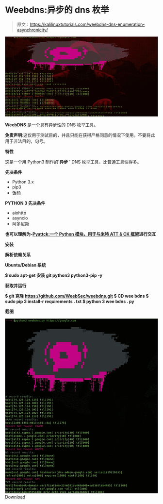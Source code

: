 # Weebdns:异步的 dns 枚举

> 原文：<https://kalilinuxtutorials.com/weebdns-dns-enumeration-asynchronicity/>

[![Weebdns : DNS Enumeration with Asynchronicity](img/cb230e1fc7a2f19c6d9e9df088bd72d1.png "Weebdns : DNS Enumeration with Asynchronicity")](https://1.bp.blogspot.com/-wc0K14hw0Gs/XUUqZ9fALGI/AAAAAAAABn0/JD0AALhprdMRq8pp-VUnXp0g-NSHkrrYACLcBGAs/s1600/weebdns.png)

**WeebDNS** 是一个具有异步性的 DNS 枚举工具。

**免责声明**:这仅用于测试目的，并且只能在获得严格同意的情况下使用。不要将此用于非法目的，句号。

**特性**

这是一个用 Python3 制作的'**异步** ' DNS 枚举工具，比普通工具快得多。

**先决条件**

*   Python 3.x
*   pip3
*   饭桶

**PYTHON 3 先决条件**

*   aiohttp
*   asyncio
*   阿多尼斯

**也可以理解为-[Pyattck:一个 Python 模块，用于与米特 ATT & CK 框架](https://kalilinuxtutorials.com/pyattck-python-module-mitre-attck-framework/)进行交互**

**安装**

**解析依赖关系**

**Ubuntu/Debian 系统**

**$ sudo apt-get 安装 git python3 python3-pip -y**

**获取并运行**

**$ git 克隆 https://github.com/WeebSec/weebdns.git
$ CD wee bdns
$ sudo pip 3 install-r requirements . txt
$ python 3 wee bdns . py**

**截图**

![weebdns](img/8e215f55eee7d5474c8e6034a5d5300d.png)[Download](https://github.com/WeebSec/weebdns)